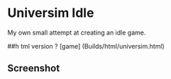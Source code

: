 # Universim Idle

My own small attempt at creating an idle game.


##h tml version ?
[game] (Builds/html/universim.html)

## Screenshot
